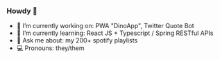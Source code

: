 ### Howdy 🤠

- 🔭 I’m currently working on: PWA "DinoApp", Twitter Quote Bot
- 🌱 I’m currently learning: React JS + Typescript / Spring RESTful APIs
- 💬 Ask me about: my 200+ spotify playlists
- 💻 Pronouns: they/them
